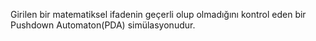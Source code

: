 Girilen bir matematiksel ifadenin geçerli olup olmadığını kontrol eden bir Pushdown Automaton(PDA) simülasyonudur.

